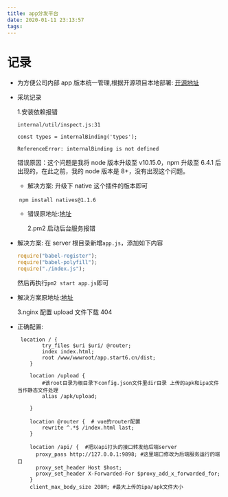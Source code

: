 ```yaml
---
title: app分发平台
date: 2020-01-11 23:13:57
tags:
---
```


# 记录

- 为方便公司内部 app 版本统一管理,根据开源项目本地部署: <a href="https://github.com/rock-app/fabu.love">开源地址</a>

- 采坑记录

  1.安装依赖报错

  ```
  internal/util/inspect.js:31

  const types = internalBinding('types');

  ReferenceError: internalBinding is not defined
  ```

  错误原因：这个问题是我将 node 版本升级至 v10.15.0，npm 升级至 6.4.1 后出现的，在此之前，我的 node 版本是 8+，没有出现这个问题。

  - 解决方案: 升级下 native 这个插件的版本即可

  ​ `npm install natives@1.1.6`

  - 错误原地址:<a href="http://www.jsphp.net/gulp/show-27-98-1.html">地址</a>

    2.pm2 启动后台服务报错

- 解决方案: 在 server 根目录新增`app.js`，添加如下内容

  ```javascript
  require("babel-register");
  require("babel-polyfill");
  require("./index.js");
  ```

  然后再执行`pm2 start app.js`即可

- 解决方案原地址:<a href="https://github.com/rock-app/fabu.love/issues/90">地址</a>

  3.nginx 配置 upload 文件下载 404

- 正确配置:

  ```nginx
   location / {
          try_files $uri $uri/ @router;
          index index.html;
          root /www/wwwroot/app.start6.cn/dist;
      }

      location /upload {
          #该root目录为根目录下config.json文件里dir目录 上传的apk和ipa文件当作静态文件处理
          alias /apk/upload;

      }

      location @router {  # vue的router配置
          rewrite ^.*$ /index.html last;
      }

      location /api/ {  #把以api打头的接口转发给后端server
        proxy_pass http://127.0.0.1:9898; #这里端口修改为后端服务运行的端口
        proxy_set_header Host $host;
        proxy_set_header X-Forwarded-For $proxy_add_x_forwarded_for;
      }
      client_max_body_size 208M; #最大上传的ipa/apk文件大小
  ```
